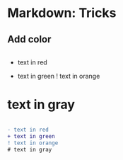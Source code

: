 # Markdown: Tricks

## Add color

```
```
- text in red
+ text in green
! text in orange
# text in gray
```
```

```diff
- text in red
+ text in green
! text in orange
# text in gray
```
